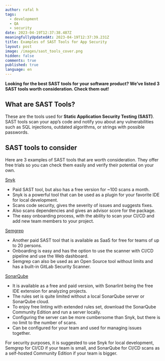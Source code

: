 ```yaml
---
author: rafal h
tags:
  - development
  - QA
  - security
date: 2023-04-19T12:37:38.487Z
meaningfullyUpdatedAt: 2023-04-19T12:37:39.231Z
title: Examples of SAST Tools for App Security
layout: post
image: /images/sast_tools_cover.png
hidden: false
comments: true
published: true
language: en
---
```

**Looking for the best SAST tools for your software product? We’ve listed 3 SAST tools worth consideration. Check them out!**

<EbookDynamic sectionTitle='Read more about software security tools in a free ebook' ebookName='25-Tools-And-Extra-Tactics-For-App-Security-Ebook.pdf' ebookDescription='Looking for a comprehensive knowledge base about app security? Download the free ebook and get to know top tools, standards and security practices.'  ebookUrl='undefined'  ebookImage='/images/cover_ebook_security.png' ebookAlt='security free ebook' />

## What are SAST Tools?

These are the tools used for **Static Application Security Testing (SAST)**. SAST tools scan your app’s code and notify you about any vulnerabilities such as SQL injections, outdated algorithms, or strings with possible passwords.

## SAST tools to consider

Here are 3 examples of SAST tools that are worth consideration. They offer free trials so you can check them easily and verify their potential on your own.

[Snyk](https://snyk.io/)

* Paid SAST tool, but also has a free version for ~100 scans a month.
* Snyk is a powerful tool that can be used as a plugin for your favorite IDE for local development.
* Scans code security, gives the severity of issues and suggests fixes.
* Also scans dependencies and gives an advisor score for the package.
* The easy onboarding process, with the ability to scan your CI/CD and add new team members to your project.

[Semgrep](https://semgrep.dev)

* Another paid SAST tool that is available as SaaS for free for teams of up to 20 persons.
* Onboarding is easy and has the option to use the scanner with CI/CD pipeline and use the Web dashboard.
* Semgrep can also be used as an Open Source tool without limits and has a built-in GitLab Security Scanner.

[SonarQube](https://www.sonarsource.com/products/sonarqube/)

* It is available as a free and paid version, with Sonarlint being the free IDE extension for analyzing projects.
* The rules set is quite limited without a local SonarQube server or SonarQube cloud.
* To enjoy free linting with extended rules set, download the SonarQube Community Edition and run a server locally.
* Configuring the server can be more cumbersome than Snyk, but there is no limit to the number of scans.
* Can be configured for your team and used for managing issues together.

For security purposes, it is suggested to use Snyk for local development, Semgrep for CI/CD if your team is small, and SonarQube for CI/CD scans as a self-hosted Community Edition if your team is bigger.

<EbookDynamic sectionTitle='Read more about software security tools in a free ebook' ebookName='25-Tools-And-Extra-Tactics-For-App-Security-Ebook.pdf' ebookDescription='Looking for a comprehensive knowledge base about app security? Download the free ebook and get to know top tools, standards and security practices.'  ebookUrl='undefined'  ebookImage='/images/cover_ebook_security.png' ebookAlt='security free ebook' />
